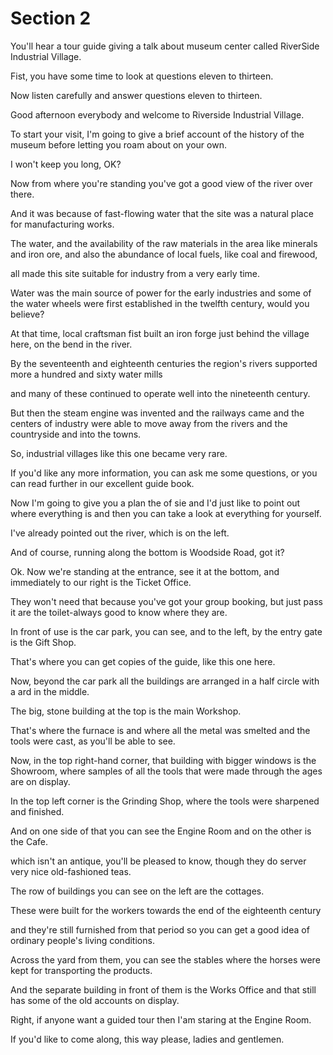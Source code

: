 # Section 2

You'll hear a tour guide giving a talk about museum center called RiverSide Industrial Village.

Fist, you have some time to look at questions eleven to thirteen.

Now listen carefully and answer questions eleven to thirteen.

Good afternoon everybody and welcome to Riverside Industrial Village.

To start your visit, I'm going to give a brief account of the history of the museum before letting you roam about on your own.

I won't keep you long, OK?

Now from where you're standing you've got a good view of the river over there.

And it was because of fast-flowing water that the site was a natural place for manufacturing works.

The water, and the availability of the raw materials in  the area like minerals and iron ore, and also the abundance of local fuels, like coal
and firewood,

all made this site suitable for industry from a very early time.

Water was the main source of power for the early industries and some of
the water wheels were first established in the twelfth century, would you believe?

At that time, local craftsman fist built an iron forge just behind the village here, on the bend in the river.

By the seventeenth and eighteenth centuries the region's rivers
supported more a hundred and sixty water mills

and many of these continued to operate well into the nineteenth century.

But then the steam engine was invented and the railways came and the
centers of industry were able to move away from the rivers and the
countryside and into the towns.

So, industrial villages like this one became very rare.

If you'd like any more information, you can ask me some questions, 
or you can read further in our excellent guide book.

Now I'm going to give you a plan the of sie and I'd just like to point
out where everything is and then you can take a look at everything for yourself.

I've already pointed out the river, which is on the left.

And of course, running along the bottom is Woodside Road, got it?

Ok. Now we're standing at the entrance, see it at the bottom, and
immediately to our right is the Ticket Office.

They won't need that because you've got your group booking, but just
pass it are the toilet-always good to know where they are.

In front of use is the car park, you can see, and to the left, by the
entry gate is the Gift Shop.

That's where you can get copies of the guide, like this one here.

Now, beyond the car park all the buildings are arranged in a half circle
with a ard in the middle.

The big, stone building at the top is the main Workshop.

That's where the furnace is and where all the metal was smelted
and the tools were cast, as you'll be able to see.

Now, in the top right-hand corner, that building with bigger windows
is the Showroom, where samples of all the tools that were made
through the ages are on display.

In the top left corner is the Grinding Shop, where the tools were
sharpened and finished.

And on one side of that you can see the Engine Room and on the other
is the Cafe.

which isn't an antique, you'll be pleased to know, though they do
server very nice old-fashioned teas.

The row of buildings you can see on the left are the cottages.

These were built for the workers towards the end of the eighteenth
century

and they're still furnished from that period so you can get a good 
idea of ordinary people's living conditions.

Across the yard from them, you can see the stables where the horses
were kept for transporting the products.

And the separate building in front of them is the Works Office and that
still has some of the old accounts on display.

Right, if anyone want a guided tour then I'am staring at the Engine Room.

If you'd like to come along, this way please, ladies and gentlemen.

